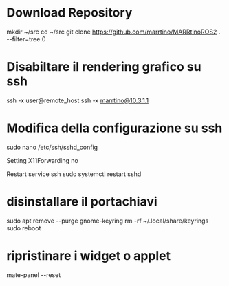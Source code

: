# Download Repository
mkdir ~/src
cd ~/src
git clone https://github.com/marrtino/MARRtinoROS2 . --filter=tree:0


# Disabiltare il rendering grafico su ssh

ssh -x user@remote_host
ssh -x marrtino@10.3.1.1



# Modifica della configurazione su ssh
sudo nano /etc/ssh/sshd_config

Setting 
X11Forwarding no

Restart service ssh
sudo systemctl restart sshd

# disinstallare il portachiavi 
sudo apt remove --purge gnome-keyring
rm -rf ~/.local/share/keyrings
sudo reboot

# ripristinare i widget o applet
mate-panel --reset
